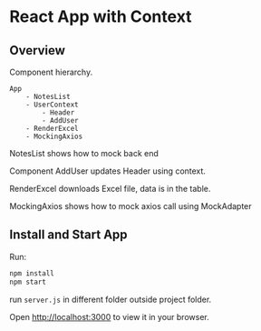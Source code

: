 # React App with Context

## Overview

Component hierarchy. 

```text
App
    - NotesList
    - UserContext
        - Header
        - AddUser
    - RenderExcel
    - MockingAxios
```

NotesList shows how to mock back end

Component AddUser updates Header using context.

RenderExcel downloads Excel file, data is in the table.

MockingAxios shows how to mock axios call using MockAdapter

## Install and Start App

Run:

```sh
npm install
npm start
```

run `server.js` in different folder outside project folder.

Open [http://localhost:3000](http://localhost:3000) to view it in your browser.

